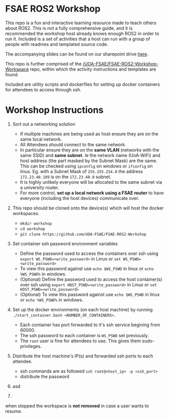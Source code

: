 # FSAE ROS2 Workshop

This repo is a fun and interactive learning resource made to teach others about
ROS2. This is not a fully comprehensive guide, and it is recommended the workshop
host already knows enough ROS2 in order to run it. Included is a set
of activities that a host can run with a group of people with readmes and
templated source code.

The accompanying slides can be found on our sharepoint drive [here](https://uoafsae.sharepoint.com/:p:/s/F1-Tenth/ESYzbT8jKupJvBHaOtrGQIoBbPC0pqK-0AZhTpZAHME3hw?e=LqYjkY).

This repo is further comprised of the
[/UOA-FSAE/FSAE-ROS2-Workshop-Workspace](https://github.com/UOA-FSAE/FSAE-ROS2-Workshop-Workspace)
repo, within which the activity instructions and templates are found.

Included are utility scripts and dockerfiles for setting up docker containers
for attendees to access through ssh. 



# Workshop Instructions
1. Sort out a networking solution
   * If multiple machines are being used as host ensure they are on the same
     local network. 
   * All Attendees should connect to the same network. 
   *  In particular ensure they are on the **same VLAN** (networks with the same
   SSID) and **same subnet**. Ie the network name (UoA-WiFi) and host address
   (the part masked by the Subnet Mask) are the same. This can be checked using
   `ipconfig` on windows or `ifconfig` on linux. Eg. with a Subnet Mask of
   `255.255.254.0` the address `172.23.40.189` is on the `172.23.40.0` subnet.
   * It is highly unlikely everyone will be allocated to the same subnet via a
     university router.
   * For more control, **set up a local network using a FSAE router** to have
     everyone (including the host devices) communicate over. 

2. This repo should be cloned onto the device(s) which will host the docker
   workspaces. 
   * `mkdir workshop`
   * `cd workshop`
   * `git clone https://github.com/UOA-FSAE/FSAE-ROS2-Workshop`

4. Set container ssh password environment variables
   * Define the password used to access the containers over ssh using `export WS_PSWD=<write_password>` in Linux or `set WS_PSWD=<write_password>` 
   * To view this password against use `echo $WS_PSWD` in linux or `echo %WS_PSWD%` in windows.
   * (Optional) Define the password used to access the host container(s) over ssh using `export HOST_PSWD=<write_password>` in Linux or `set HOST_PSWD=<write_password>` 
   * (Optional) To view this password against use `echo $WS_PSWD` in linux or `echo %WS_PSWD%` in windows.

5. Set up the docker environments (on each host machine) by running
   `./start_container.bash <NUMBER_OF_CONTAINERS>`. 
   * Each container has port forwarded to it's ssh service begining from 60000.
   * The ssh password to each container is `WS_PSWD` set previously.
   * The `root` user is fine for attendees to use. This gives them
     sudo-privileges.

6. Distribute the host machine's IP(s) and forwarded ssh ports to each attendee.
   * ssh commands are as followed `ssh root@<host_ip> -p <ssh_port>`
   * distribute the password

7. asd
8. 


when stopped the workspace is **not removed** in case a user wants to resume.